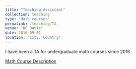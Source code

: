```yaml
---
title: "Teaching Assistant"
collection: teaching
type: "Math courses"
permalink: /teaching/TA
venue: "UC Davis"
date: 2016-09-01
location: "City, Country"
---
```


I have been a TA for undergraduate math courses since 2016. 

<a href="https://www.math.ucdavis.edu/courses/syllabi/">Math Course Description</a>


